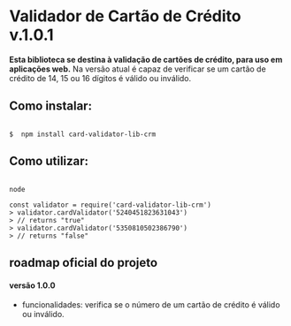# Validador de Cartão de Crédito v.1.0.1

**Esta biblioteca se destina à validação de cartões de crédito, para uso em aplicações web.**
Na versão atual é capaz de verificar se um cartão de crédito de 14, 15 ou 16 dígitos é válido ou inválido.

## Como instalar:

```shell

$  npm install card-validator-lib-crm

```

## Como utilizar:

```node

node

const validator = require('card-validator-lib-crm')
> validator.cardValidator('5240451823631043')
> // returns "true"
> validator.cardValidator('5350810502386790')
> // returns "false"

```

## roadmap oficial do projeto


#### versão 1.0.0 
- funcionalidades: verifica se o número de um cartão de crédito é válido ou inválido.
